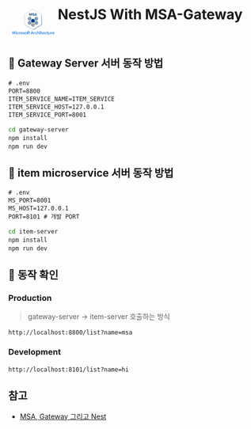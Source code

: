 # NestJS With MSA-Gateway <img src="./msa_logo.png" align=left width="100" alt="Logo" />

<br/>

## 🌿 Gateway Server 서버 동작 방법

```env
# .env
PORT=8800
ITEM_SERVICE_NAME=ITEM_SERVICE
ITEM_SERVICE_HOST=127.0.0.1
ITEM_SERVICE_PORT=8001
```

```bash
cd gateway-server
npm install
npm run dev
```

## 🌿 item microservice 서버 동작 방법

```env
# .env
MS_PORT=8001
MS_HOST=127.0.0.1
PORT=8101 # 개발 PORT
```

```bash
cd item-server
npm install
npm run dev
```

## 🌿 동작 확인

### Production

> gateway-server -> item-server 호출하는 방식

```
http://localhost:8800/list?name=msa
```

### Development

```
http://localhost:8101/list?name=hi
```

## 참고

- [MSA, Gateway 그리고 Nest](https://velog.io/@projaguar/MSA-Gateway-%EA%B7%B8%EB%A6%AC%EA%B3%A0-Nest#conclusion)
